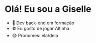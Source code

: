# Olá! Eu sou a Giselle 

- 🌱 Dev back-end em formação
- ⚽ Eu gosto de jogar Altinha
- 😄 Pronomes: ela/dela 
